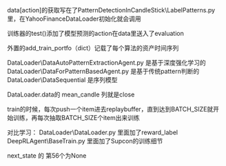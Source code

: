 data[action]的获取写在了PatternDetectionInCandleStick\LabelPatterns.py里，在YahooFinanceDataLoader初始化就会调用

训练器的test()添加了模型预测的action在data里送入了evaluation

外置的add_train_portfo（dict）记载了每个算法的资产时间序列

DataLoader\DataAutoPatternExtractionAgent.py 是基于深度强化学习的
DataLoader\DataForPatternBasedAgent.py 是基于传统pattern判断的
DataLoader\DataSequential 是序列模型

DataLoader.data的 mean_candle 列就是close

train的时候，每次push一个item进去replaybuffer，直到达到BATCH_SIZE就开始训练，再每次抽取BATCH_SIZE个item出来训练

对比学习：
DataLoader\DataLoader.py 里面加了reward_label
DeepRLAgent\BaseTrain.py 里面加了Supcon的训练细节

next_state 的 第56个为None